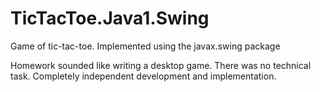 # TicTacToe.Java1.Swing

Game of tic-tac-toe. Implemented using the javax.swing package

Homework sounded like writing a desktop game. There was no technical task. Completely independent development and implementation.
